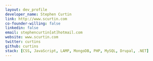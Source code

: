 ```yaml
---
layout: dev_profile
developer_name: Stephen Curtin
link: http://www.scurtin.com
co-founder-willing: false
linkedin: false
email: stephencurtin[at]hotmail.com
website: www.scurtin.com
twitter: curtins
github: curtins
stack: [CSS, JavaScript, LAMP, MongoDB, PHP, MySQL, Drupal, .NET]
---
```


